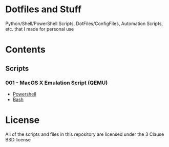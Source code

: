# Dotfiles and Stuff
 Python/Shell/PowerShell Scripts, DotFiles/ConfigFiles, Automation Scripts, etc. that I made for personal use

# Contents
## Scripts
### 001 - MacOS X Emulation Script (QEMU)
- [Powershell](Scripts/PowerShell/001-osx-on-qemu)
- [Bash](Scripts/Bash/001-osx-on-qemu)

# License
All of the scripts and files in this repository are licensed under the 3 Clause BSD license
